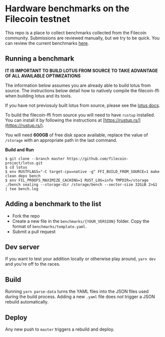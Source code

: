 # Hardware benchmarks on the Filecoin testnet

This repo is a place to collect benchmarks collected from the Filecoin community. Submissions are reviewed manually, but we try to be quick. You can review the current benchmarks [here](https://filecoin-benchmarks.on.fleek.co/).

## Running a benchmark

**IT IS IMPORTANT TO BUILD LOTUS FROM SOURCE TO TAKE ADVANTAGE OF ALL AVAILABLE OPTIMIZATIONS**

The information below assumes you are already able to build lotus from source. The instructions below detail how to natively compile the filecoin-ffi when building lotus and its tools.

If you have not previosuly built lotus from source, please see the [lotus docs](https://docs.lotu.sh/en+install-lotus-ubuntu).

To build the filecoin-ffi from source you will need to have `rustup` installed. You can install it by following the instructions at [https://rustup.rs/](https://rustup.rs/).

You will need **600GB** of free disk space available, replace the value of `/storage` with an appropriate path in the last command.

**Build and Run**

```
$ git clone --branch master https://github.com/filecoin-project/lotus.git
$ cd lotus
$ env RUSTFLAGS="-C target-cpu=native -g" FFI_BUILD_FROM_SOURCE=1 make clean deps bench
$ env FIL_PROOFS_MAXIMIZE_CACHING=1 RUST_LOG=info TMPDIR=/storage ./bench sealing --storage-dir /storage/bench --sector-size 32GiB 2>&1 | tee bench.log
```

## Adding a benchmark to the list

- Fork the repo
- Create a new file in the `benchmarks/{YOUR_VERSION}` folder. Copy the format of `benchmarks/template.yaml`.
- Submit a pull request

## Dev server

If you want to test your addition locally or otherwise play around, `yarn dev` and you're off to the races.

## Build

Running `yarn parse-data` turns the YAML files into the JSON files used during the build process. Adding a new `.yaml` file does _not_ trigger a JSON rebuild automatically.

## Deploy

Any new push to `master` triggers a rebuild and deploy.
